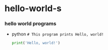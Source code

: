 # hello-world-s

### hello world programs

- python 
 `# This program prints Hello, world!`
  ```python
  print('Hello, world!')
  ```
